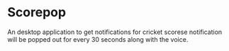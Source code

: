 # Scorepop
An desktop application to get notifications for cricket scorese notification will be popped out for every 30 seconds along with the voice.
